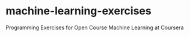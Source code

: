 machine-learning-exercises
==========================

Programming Exercises for Open Course Machine Learning at Coursera